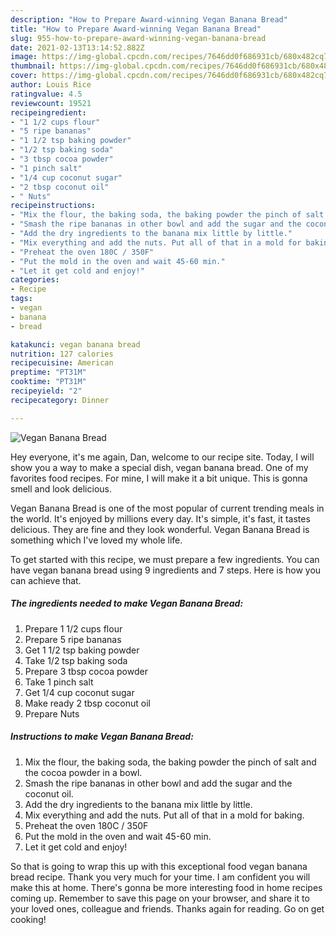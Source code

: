 ```yaml
---
description: "How to Prepare Award-winning Vegan Banana Bread"
title: "How to Prepare Award-winning Vegan Banana Bread"
slug: 955-how-to-prepare-award-winning-vegan-banana-bread
date: 2021-02-13T13:14:52.882Z
image: https://img-global.cpcdn.com/recipes/7646dd0f686931cb/680x482cq70/vegan-banana-bread-recipe-main-photo.jpg
thumbnail: https://img-global.cpcdn.com/recipes/7646dd0f686931cb/680x482cq70/vegan-banana-bread-recipe-main-photo.jpg
cover: https://img-global.cpcdn.com/recipes/7646dd0f686931cb/680x482cq70/vegan-banana-bread-recipe-main-photo.jpg
author: Louis Rice
ratingvalue: 4.5
reviewcount: 19521
recipeingredient:
- "1 1/2 cups flour"
- "5 ripe bananas"
- "1 1/2 tsp baking powder"
- "1/2 tsp baking soda"
- "3 tbsp cocoa powder"
- "1 pinch salt"
- "1/4 cup coconut sugar"
- "2 tbsp coconut oil"
- " Nuts"
recipeinstructions:
- "Mix the flour, the baking soda, the baking powder the pinch of salt and the cocoa powder in a bowl."
- "Smash the ripe bananas in other bowl and add the sugar and the coconut oil."
- "Add the dry ingredients to the banana mix little by little."
- "Mix everything and add the nuts. Put all of that in a mold for baking."
- "Preheat the oven 180C / 350F"
- "Put the mold in the oven and wait 45-60 min."
- "Let it get cold and enjoy!"
categories:
- Recipe
tags:
- vegan
- banana
- bread

katakunci: vegan banana bread 
nutrition: 127 calories
recipecuisine: American
preptime: "PT31M"
cooktime: "PT31M"
recipeyield: "2"
recipecategory: Dinner

---
```



![Vegan Banana Bread](https://img-global.cpcdn.com/recipes/7646dd0f686931cb/680x482cq70/vegan-banana-bread-recipe-main-photo.jpg)

Hey everyone, it's me again, Dan, welcome to our recipe site. Today, I will show you a way to make a special dish, vegan banana bread. One of my favorites food recipes. For mine, I will make it a bit unique. This is gonna smell and look delicious.



Vegan Banana Bread is one of the most popular of current trending meals in the world. It's enjoyed by millions every day. It's simple, it's fast, it tastes delicious. They are fine and they look wonderful. Vegan Banana Bread is something which I've loved my whole life.


To get started with this recipe, we must prepare a few ingredients. You can have vegan banana bread using 9 ingredients and 7 steps. Here is how you can achieve that.

<!--inarticleads1-->

##### The ingredients needed to make Vegan Banana Bread:

1. Prepare 1 1/2 cups flour
1. Prepare 5 ripe bananas
1. Get 1 1/2 tsp baking powder
1. Take 1/2 tsp baking soda
1. Prepare 3 tbsp cocoa powder
1. Take 1 pinch salt
1. Get 1/4 cup coconut sugar
1. Make ready 2 tbsp coconut oil
1. Prepare  Nuts




<!--inarticleads2-->

##### Instructions to make Vegan Banana Bread:

1. Mix the flour, the baking soda, the baking powder the pinch of salt and the cocoa powder in a bowl.
1. Smash the ripe bananas in other bowl and add the sugar and the coconut oil.
1. Add the dry ingredients to the banana mix little by little.
1. Mix everything and add the nuts. Put all of that in a mold for baking.
1. Preheat the oven 180C / 350F
1. Put the mold in the oven and wait 45-60 min.
1. Let it get cold and enjoy!




So that is going to wrap this up with this exceptional food vegan banana bread recipe. Thank you very much for your time. I am confident you will make this at home. There's gonna be more interesting food in home recipes coming up. Remember to save this page on your browser, and share it to your loved ones, colleague and friends. Thanks again for reading. Go on get cooking!
